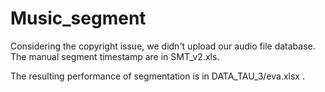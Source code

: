 # Music_segment

Considering the copyright issue, we didn't upload our audio file database. 
The manual segment timestamp are in SMT_v2.xls.

The resulting performance of segmentation is in DATA_TAU_3/eva.xlsx .
